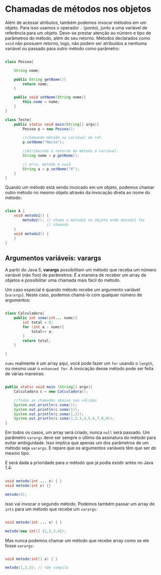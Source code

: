 # Chamadas de métodos nos objetos

Além de acessar atributos, também podemos invocar métodos em um objeto. Para isso usamos o operador `.` (ponto), 
junto a uma variável de referência para um objeto. Deve-se prestar atenção ao número e tipo de parâmetros do método, 
além do seu retorno. Métodos declarados como `void` não possuem retorno, logo, não podem ser atribuídos a nenhuma 
variável ou passado para outro método como parâmetro:

```java

class Pessoa{

    String nome;

    public String getNome(){
        return nome;
    }

    public void setNome(String nome){
        this.nome = nome;
    }
}

class Teste{
    public static void main(String[] args){
        Pessoa p = new Pessoa();

        //chamando método na variável de ref.
        p.setNome("Mario");

        //Atribuindo o retorno do método a variável.
        String nome = p.getNome();

        // erro, método é void
        String a = p.setNome("X");
    }
}
```

Quando um método está sendo invocado em um objeto, podemos chamar 
outro método no mesmo objeto através da invocação direta ao nome do método:

```java

class A {
    void metodo1() {
        metodo2(); // chama o metodo2 no objeto onde metodo1 foi
                   // chamado
    }
    void metodo2() {
    }
}
```

## Argumentos variáveis: varargs

A partir do Java 5, **varargs** possibilitam um método que receba um número variável (não fixo) de parâmetros. 
É a maneira de receber um array de objetos e possibilitar uma chamada mais fácil do método.

Um caso especial é quando método recebe um argumento variável (`varargs`). 
Neste caso, podemos chamá-lo com qualquer número de argumentos:

```java

class Calculadora{
    public int soma(int... nums){
        int total = 0;
        for (int a : nums){
            total+= a;
        }
        return total;
    }

}
```

`nums` realmente é um array aqui, você pode fazer um `for` usando o `length`, ou mesmo usar o `enhanced for`. 
A invocação desse método pode ser feita de várias maneiras:

```java

public static void main (String[] args){
    Calculadora c = new Calculadora();    

    //Todas as chamadas abaixo sao válidas
    System.out.println(c.soma());
    System.out.println(c.soma(1));
    System.out.println(c.soma(1,2));
    System.out.println(c.soma(1,2,3,4,5,6,7,8,9));
}
```

Em todos os casos, um array será criado, nunca `null` será passado. Um parâmetro `varargs` deve ser sempre o último 
da assinatura do método para evitar ambiguidade. Isso implica que apenas um dos parâmetros de um método seja `varargs`. 
E repare que os argumentos variáveis têm que ser do mesmo tipo.

E será dada a prioridade para o método que já podia existir antes no Java 1.4:

```java

void metodo(int ... x) { }
void metodo(int x) {}

metodo(5);
```

Isso vai invocar o segundo método. Podemos também passar um array de `ints` para um método que recebe um `varargs`:

```java

void metodo(int ... x) { }

metodo(new int[] {1,2,3,4});
```

Mas nunca podemos chamar um método que recebe array como se ele fosse `varargs`:

```java

void metodo(int[] x) { }

metodo(1,2,3); // não compila
```